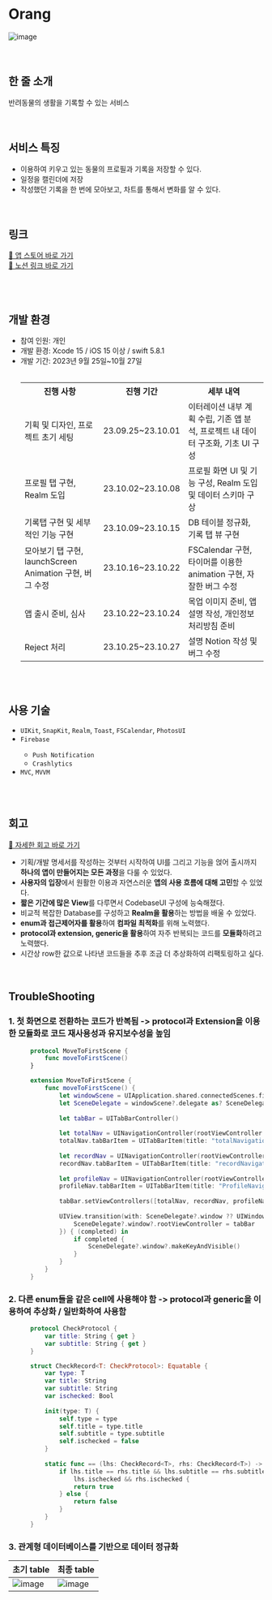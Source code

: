 # Orang
![image](https://github.com/andwecrawl/Orang/assets/120160532/11f884a9-c978-4a0b-85e6-34c3596f689a)
<br>
<br><br>
## 한 줄 소개
반려동물의 생활을 기록할 수 있는 서비스 
<br>
<br>
<br>
## 서비스 특징
- 이용하여 키우고 있는 동물의 프로필과 기록을 저장할 수 있다.
- 일정을 캘린더에 저장
- 작성했던 기록을 한 번에 모아보고, 차트를 통해서 변화를 알 수 있다.
<br><br><br>
## 링크
[🔗 앱 스토어 바로 가기](https://apps.apple.com/kr/app/%EC%98%A4%EB%9E%91-%EC%98%A4%EB%8A%98%EB%8F%84-%EC%82%AC%EB%9E%91%ED%95%B4/id6470393264﻿)
<br>
[🔗 노션 링크 바로 가기](https://www.notion.so/andwecrawl/Orang-c700c6ff259d4ebc943ed534ea6e143d?pvs=4)
<br>
<br><br><br>
## 개발 환경
<ul>
  <li>참여 인원: 개인</li>
  <li>개발 환경: Xcode 15 / iOS 15 이상 / swift 5.8.1</li>
  <li>개발 기간: 2023년 9월 25일~10월 27일</li>
  <br>
  <table style="width:100%">
    <tr><th>진행 사항</th><th>진행 기간</th><th>세부 내역</th></tr>
    <tr><td>기획 및 디자인, 프로젝트 초기 세팅</td><td>23.09.25~23.10.01</td><td>이터레이션 내부 계획 수립, 기존 앱 분석, 프로젝트 내 데이터 구조화, 기초 UI 구성</td></tr>
    <tr><td>프로필 탭 구현, Realm 도입</td><td>23.10.02~23.10.08</td><td>프로필 화면 UI 및 기능 구성, Realm 도입 및 데이터 스키마 구상</td></tr>
    <tr><td>기록탭 구현 및 세부적인 기능 구현</td><td>23.10.09~23.10.15</td><td>DB 테이블 정규화, 기록 탭 뷰 구현</td></tr>
    <tr><td>모아보기 탭 구현, launchScreen Animation 구현, 버그 수정</td><td>23.10.16~23.10.22</td><td>FSCalendar 구현, 타이머를 이용한 animation 구현, 자잘한 버그 수정</td></tr>
    <tr><td>앱 출시 준비, 심사</td><td>23.10.22~23.10.24</td><td>목업 이미지 준비, 앱 설명 작성, 개인정보 처리방침 준비</td></tr>
    <tr><td>Reject 처리</td><td>23.10.25~23.10.27</td><td>설명 Notion 작성 및 버그 수정</td></tr></table></li></ul>
<br><br>

## 사용 기술
<ul><li><code>UIKit</code>, <code>SnapKit</code>, <code>Realm</code>, <code>Toast</code>, <code>FSCalendar</code>, <code>PhotosUI</code></li>
    <li><code>Firebase</code></li>
  <ul>
    <li><code>Push Notification</code></li>
    <li><code>Crashlytics</code></li>
  </ul><li><code>MVC</code>, <code>MVVM</code></li></ul></ul>
    <br><br>

## 회고
[🔗 자세한 회고 바로 가기](https://dk308c.tistory.com/50)
- 기획/개발 명세서를 작성하는 것부터 시작하여 UI를 그리고 기능을 얹어 출시까지 **하나의 앱이 만들어지는 모든 과정**을 다룰 수 있었다.
- **사용자의 입장**에서 원활한 이용과 자연스러운 **앱의 사용 흐름에 대해 고민**할 수 있었다.
- **짧은 기간에 많은 View**를 다루면서 CodebaseUI 구성에 능숙해졌다.
- 비교적 복잡한 Database를 구성하고 **Realm을 활용**하는 방법을 배울 수 있었다.
- **enum과 접근제어자를 활용**하여 **컴파일 최적화**를 위해 노력했다.
- **protocol과 extension, generic을 활용**하여 자주 반복되는 코드를 **모듈화**하려고 노력했다.
- 시간상 row한 값으로 나타낸 코드들을 추후 조금 더 추상화하여 리팩토링하고 싶다.
<br><br><br>

## TroubleShooting
### 1. 첫 화면으로 전환하는 코드가 반복됨 -> protocol과 Extension을 이용한 모듈화로 코드 재사용성과 유지보수성을 높임
```swift
	  protocol MoveToFirstScene {
	      func moveToFirstScene()
	  }
```
```swift
	  extension MoveToFirstScene {
	      func moveToFirstScene() {
	          let windowScene = UIApplication.shared.connectedScenes.first as? UIWindowScene
	          let SceneDelegate = windowScene?.delegate as? SceneDelegate
	          
	          let tabBar = UITabBarController()
	          
	          let totalNav = UINavigationController(rootViewController: TotalViewController())
	          totalNav.tabBarItem = UITabBarItem(title: "totalNavigationTitle".localized(), image: Design.image.totalVC, tag: 0)
	          
	          let recordNav = UINavigationController(rootViewController: RecordViewController())
	          recordNav.tabBarItem = UITabBarItem(title: "recordNavigationTitle".localized(), image: Design.image.recordVC, tag: 1)
	          
	          let profileNav = UINavigationController(rootViewController: ProfileViewController())
	          profileNav.tabBarItem = UITabBarItem(title: "ProfileNavigationTitle".localized(), image: Design.image.profileVC, tag: 2)
	          
	          tabBar.setViewControllers([totalNav, recordNav, profileNav], animated: true)
	          
	          UIView.transition(with: SceneDelegate?.window ?? UIWindow(), duration: 0.3, options: .transitionCrossDissolve, animations: {
	              SceneDelegate?.window?.rootViewController = tabBar
	          }) { (completed) in
	              if completed {
	                  SceneDelegate?.window?.makeKeyAndVisible()
	              }
	          }
	      }
	  }
```
### 2. 다른 enum들을 같은 cell에 사용해야 함 -> protocol과 generic을 이용하여 추상화 / 일반화하여 사용함
```swift
	  protocol CheckProtocol {
	      var title: String { get }
	      var subtitle: String { get }
	  }
```
```swift
	  struct CheckRecord<T: CheckProtocol>: Equatable {
	      var type: T
	      var title: String
	      var subtitle: String
	      var ischecked: Bool
	      
	      init(type: T) {
	          self.type = type
	          self.title = type.title
	          self.subtitle = type.subtitle
	          self.ischecked = false
	      }
	      
	      static func == (lhs: CheckRecord<T>, rhs: CheckRecord<T>) -> Bool {
	          if lhs.title == rhs.title && lhs.subtitle == rhs.subtitle &&
	              lhs.ischecked && rhs.ischecked {
	              return true
	          } else {
	              return false
	          }
	      }
	  }
```
### 3. 관계형 데이터베이스를 기반으로 데이터 정규화
| 초기 table | 최종 table |
| ------ | ------ |
![image](https://github.com/andwecrawl/Orang/assets/120160532/559e585f-1218-4147-a82d-4809ccd5be13) |![image](https://github.com/andwecrawl/Orang/assets/120160532/03912fad-c905-4eba-8fc3-94e78bb7f5a7)


